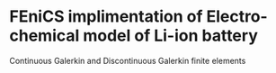 # FEniCS implimentation of Electro-chemical model of Li-ion battery

Continuous Galerkin and Discontinuous Galerkin finite elements

